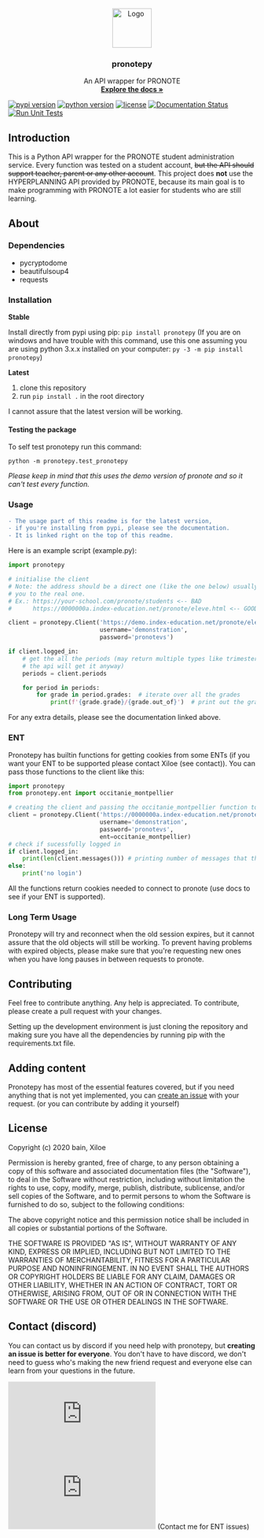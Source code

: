 <br />
<p align="center">
  <a href="https://github.com/bain3/pronotepy">
    <img src="https://pronotepy.readthedocs.io/en/latest/_images/icon.png" alt="Logo" width="80" height="80">
  </a>

  <h3 align="center">pronotepy</h3>

  <p align="center">
    An API wrapper for PRONOTE
    <br />
    <a href="https://pronotepy.readthedocs.io/en/stable"><strong>Explore the docs »</strong></a>
  </p>
</p>

[![pypi version](https://img.shields.io/pypi/v/pronotepy.svg)](https://pypi.org/project/pronotepy/)
[![python version](https://img.shields.io/pypi/pyversions/pronotepy.svg)](https://pypi.org/project/pronotepy/)
[![license](https://img.shields.io/pypi/l/pronotepy.svg)](https://pypi.org/project/pronotepy/)
[![Documentation Status](https://readthedocs.org/projects/pronotepy/badge/?version=latest)](https://pronotepy.readthedocs.io/en/latest/?badge=latest)
  [![Run Unit Tests](https://github.com/bain3/pronotepy/workflows/Run%20Unit%20Tests/badge.svg)](https://github.com/bain3/pronotepy/actions?query=workflow%3A%22Run+Unit+Tests%22)

## Introduction

This is a Python API wrapper for the PRONOTE student administration service. Every function was tested on a student account, ~~but the API should support teacher, parent or any other account~~. This project does **not** use the HYPERPLANNING API provided by PRONOTE, because its main goal is to make programming with PRONOTE a lot easier for students who are still learning.

## About

### Dependencies

 - pycryptodome
 - beautifulsoup4
 - requests

### Installation
**Stable**

Install directly from pypi using pip: `pip install pronotepy` (If you are on windows and have trouble with this command, use this one assuming you are using python 3.x.x installed on your computer: `py -3 -m pip install pronotepy`)

**Latest**

1. clone this repository
2. run `pip install .` in the root directory

I cannot assure that the latest version will be working.

#### Testing the package
To self test pronotepy run this command:

`python -m pronotepy.test_pronotepy`

*Please keep in mind that this uses the demo version of pronote
and so it can't test every function.*
### Usage

```diff
- The usage part of this readme is for the latest version, 
- if you're installing from pypi, please see the documentation. 
- It is linked right on the top of this readme.
```

Here is an example script (example.py):
```python
import pronotepy

# initialise the client
# Note: the address should be a direct one (like the one below) usually the address shown by your school just redirects
# you to the real one.
# Ex.: https://your-school.com/pronote/students <-- BAD
#      https://0000000a.index-education.net/pronote/eleve.html <-- GOOD

client = pronotepy.Client('https://demo.index-education.net/pronote/eleve.html',
                          username='demonstration',
                          password='pronotevs')

if client.logged_in:
    # get the all the periods (may return multiple types like trimesters and semesters but it doesn't really matter
    # the api will get it anyway)
    periods = client.periods

    for period in periods:
        for grade in period.grades:  # iterate over all the grades
            print(f'{grade.grade}/{grade.out_of}')  # print out the grade in this style: 20/20
```

For any extra details, please see the documentation linked above.

### ENT

Pronotepy has builtin functions for getting cookies from some ENTs (if you want your ENT to be supported please contact Xiloe (see contact)). 
You can pass those functions to the client like this:
```python
import pronotepy
from pronotepy.ent import occitanie_montpellier

# creating the client and passing the occitanie_montpellier function to automatically get cookies from ENT
client = pronotepy.Client('https://0000000a.index-education.net/pronote/eleve.html',
                          username='demonstration',
                          password='pronotevs',
                          ent=occitanie_montpellier)
# check if sucessfully logged in
if client.logged_in:
    print(len(client.messages())) # printing number of messages that the user has
else:
    print('no login')
```
All the functions return cookies needed to connect to pronote (use docs to see if your ENT is supported).

### Long Term Usage

Pronotepy will try and reconnect when the old session expires, but it cannot assure that the old objects will still be working. To prevent having problems with expired objects, please make sure that you're requesting new ones when you have long pauses in between requests to pronote.

## Contributing

Feel free to contribute anything. Any help is appreciated. To contribute, please create a pull request with your changes.

Setting up the development environment is just cloning the repository and making sure you have all the dependencies by
running pip with the requirements.txt file.

## Adding content

Pronotepy has most of the essential features covered, but if you need anything that is not yet implemented, you can [create an issue](https://github.com/bain3/pronotepy/issues/new) with your request. (or you can contribute by adding it yourself)

## License

Copyright (c) 2020 bain, Xiloe

Permission is hereby granted, free of charge, to any person obtaining a copy of this software and associated documentation files (the "Software"), to deal in the Software without restriction, including without limitation the rights to use, copy, modify, merge, publish, distribute, sublicense, and/or sell copies of the Software, and to permit persons to whom the Software is furnished to do so, subject to the following conditions:

The above copyright notice and this permission notice shall be included in all copies or substantial portions of the Software.

THE SOFTWARE IS PROVIDED "AS IS", WITHOUT WARRANTY OF ANY KIND, EXPRESS OR IMPLIED, INCLUDING BUT NOT LIMITED TO THE WARRANTIES OF MERCHANTABILITY, FITNESS FOR A PARTICULAR PURPOSE AND NONINFRINGEMENT. IN NO EVENT SHALL THE AUTHORS OR COPYRIGHT HOLDERS BE LIABLE FOR ANY CLAIM, DAMAGES OR OTHER LIABILITY, WHETHER IN AN ACTION OF CONTRACT, TORT OR OTHERWISE, ARISING FROM, OUT OF OR IN CONNECTION WITH THE SOFTWARE OR THE USE OR OTHER DEALINGS IN THE SOFTWARE.

## Contact (discord)
You can contact us by discord if you need help with pronotepy, but **creating an issue is better for everyone**. You don't have to have discord, we don't need to guess who's making the new friend request and everyone else can learn from your questions in the future.

[![bain contact](https://api.xiloe.fr/v1/badges/badge.php?id=430369724275097612)](https://github.com/bain3)</br>
[![xiloe contact](https://api.xiloe.fr/v1/badges/badge.php?id=665728472647204886)](https://github.com/Xiloe) (Contact me for ENT issues)
